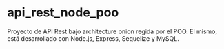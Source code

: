 # api_rest_node_poo
Proyecto de API Rest bajo architecture onion regida por el POO. El mismo, está desarrollado con Node.js, Express, Sequelize y MySQL.
